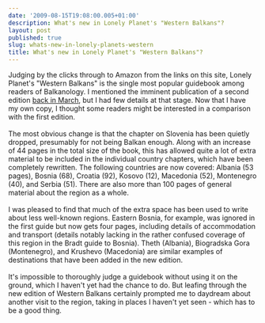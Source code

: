 ```yaml
---
date: '2009-08-15T19:08:00.005+01:00'
description: What's new in Lonely Planet's "Western Balkans"?
layout: post
published: true
slug: whats-new-in-lonely-planets-western
title: What's new in Lonely Planet's "Western Balkans"?
---
```


Judging by the clicks through to Amazon from the links on this site, Lonely Planet's "Western Balkans" is the single most popular guidebook among readers of Balkanology. I mentioned the imminent publication of a second edition <a href="https://balkanology.com/blog/new-and-updated-guidebooks-montenegro.html">back in March</a>, but I had few details at that stage. Now that I have my own copy, I thought some readers might be interested in a comparison with the first edition. <br /> <br />The most obvious change is that the chapter on Slovenia has been quietly dropped, presumably for not being Balkan enough. Along with an increase of 44 pages in the total size of the book, this has allowed quite a lot of extra material to be included in the individual country chapters, which have been completely rewritten. The following countries are now covered: Albania (53 pages), Bosnia (68), Croatia (92), Kosovo (12), Macedonia (52), Montenegro (40), and Serbia (51). There are also more than 100 pages of general material about the region as a whole. <br /><br />I was pleased to find that much of the extra space has been used to write about less well-known regions. Eastern Bosnia, for example, was ignored in the first guide but now gets four pages, including details of accommodation and transport (details notably lacking in the rather confused coverage of this region in the Bradt guide to Bosnia). Theth (Albania), Biogradska Gora (Montenegro), and Krushevo (Macedonia) are similar examples of destinations that have been added in the new edition. <br /><br />It's impossible to thoroughly judge a guidebook without using it on the ground, which I haven't yet had the chance to do. But leafing through the new edition of Western Balkans certainly prompted me to daydream about another visit to the region, taking in places I haven't yet seen - which has to be a good thing. <br /> <br />